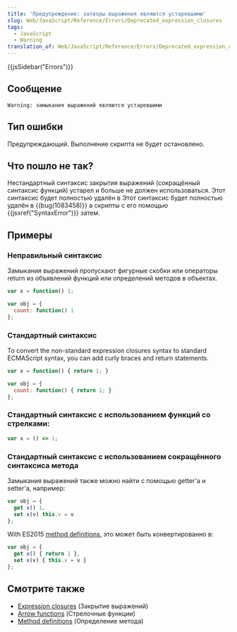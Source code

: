 ```yaml
---
title: 'Предупреждение: затворы выражения являются устаревшими'
slug: Web/JavaScript/Reference/Errors/Deprecated_expression_closures
tags:
  - JavaScript
  - Warning
translation_of: Web/JavaScript/Reference/Errors/Deprecated_expression_closures
---
```

{{jsSidebar("Errors")}}

## Сообщение

```
Warning: замыкания выражений являются устаревшими
```

## Тип ошибки

Предупреждающий. Выполнение скрипта не будет остановлено.

## Что пошло не так?

Нестандартный синтаксис закрытия выражений (сокращённый синтаксис функций) устарел и больше не должен использоваться. Этот синтаксис будет полностью удалён в Этот синтаксис будет полностью удалён в {{bug(1083458)}} а скрипты с его помощью {{jsxref("SyntaxError")}} затем.

## Примеры

### Неправильный синтаксис

Замыкания выражений пропускают фигурные скобки или операторы return из объявлений функций или определений методов в объектах.

```js example-bad
var x = function() 1;

var obj = {
  count: function() 1
};
```

### Стандартный синтаксис

To convert the non-standard expression closures syntax to standard ECMAScript syntax, you can add curly braces and return statements.

```js example-good
var x = function() { return 1; }

var obj = {
  count: function() { return 1; }
};
```

### Стандартный синтаксис с использованием функций со стрелками:

```js example-good
var x = () => 1;
```

### Стандартный синтаксис с использованием сокращённого синтаксиса метода

Замыкания выражений также можно найти с помощью getter'а и setter'а, например:

```js example-bad
var obj = {
  get x() 1,
  set x(v) this.v = v
};
```

With ES2015 [method definitions](/ru/docs/Web/JavaScript/Reference/Functions/Method_definitions), это может быть конвертированно в:

```js example-good
var obj = {
  get x() { return 1 },
  set x(v) { this.v = v }
};
```

## Смотрите также

- [Expression closures](/ru/docs/Web/JavaScript/Reference/Operators/Expression_closures) (Закрытие выражений)
- [Arrow functions](/ru/docs/Web/JavaScript/Reference/Functions/Arrow_functions) (Стрелочные функции)
- [Method definitions](/ru/docs/Web/JavaScript/Reference/Functions/Method_definitions) (Определение метода)
